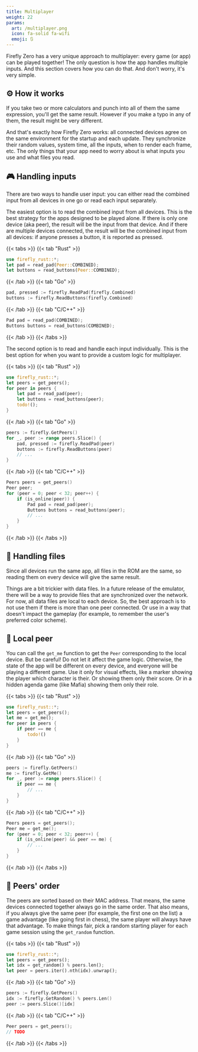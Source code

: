 ```yaml
---
title: Multiplayer
weight: 22
params:
  art: /multiplayer.png
  icon: fa-solid fa-wifi
  emoji: 🔃
---
```


Firefly Zero has a very unique approach to multiplayer: every game (or app) can be played together! The only question is how the app handles multiple inputs. And this section covers how you can do that. And don't worry, it's very simple.

## ⚙️ How it works

If you take two or more calculators and punch into all of them the same expression, you'll get the same result. However if you make a typo in any of them, the result might be very different.

And that's exactly how Firefly Zero works: all connected devices agree on the same environment for the startup and each update. They synchronize their random values, system time, all the inputs, when to render each frame, etc. The only things that your app need to worry about is what inputs you use and what files you read.

## 🎮 Handling inputs

There are two ways to handle user input: you can either read the combined input from all devices in one go or read each input separately.

The easiest option is to read the combined input from all devices. This is the best strategy for the apps designed to be played alone. If there is only one device (aka peer), the result will be the input from that device. And if there are multiple devices connected, the result will be the combined input from all devices: if anyone presses a button, it is reported as pressed.

{{< tabs >}}
{{< tab "Rust" >}}

```rust
use firefly_rust::*;
let pad = read_pad(Peer::COMBINED);
let buttons = read_buttons(Peer::COMBINED);
```

{{< /tab >}}
{{< tab "Go" >}}

```go
pad, pressed := firefly.ReadPad(firefly.Combined)
buttons := firefly.ReadButtons(firefly.Combined)
```

{{< /tab >}}
{{< tab "C/C++" >}}

```c
Pad pad = read_pad(COMBINED);
Buttons buttons = read_buttons(COMBINED);
```

{{< /tab >}}
{{< /tabs >}}

The second option is to read and handle each input individually. This is the best option for when you want to provide a custom logic for multiplayer.

{{< tabs >}}
{{< tab "Rust" >}}

```rust
use firefly_rust::*;
let peers = get_peers();
for peer in peers {
    let pad = read_pad(peer);
    let buttons = read_buttons(peer);
    todo!();
}
```

{{< /tab >}}
{{< tab "Go" >}}

```go
peers := firefly.GetPeers()
for _, peer := range peers.Slice() {
    pad, pressed := firefly.ReadPad(peer)
    buttons := firefly.ReadButtons(peer)
    // ...
}
```

{{< /tab >}}
{{< tab "C/C++" >}}

```c
Peers peers = get_peers()
Peer peer;
for (peer = 0; peer < 32; peer++) {
    if (is_online(peer)) {
        Pad pad = read_pad(peer);
        Buttons buttons = read_buttons(peer);
        // ...
    }
}
```

{{< /tab >}}
{{< /tabs >}}

## 💾 Handling files

Since all devices run the same app, all files in the ROM are the same, so reading them on every device will give the same result.

Things are a bit trickier with data files. In a future release of the emulator, there will be a way to provide files that are synchronized over the network. For now, all data files are local to each device. So, the best approach is to not use them if there is more than one peer connected. Or use in a way that doesn't impact the gameplay (for example, to remember the user's preferred color scheme).

## 🙋 Local peer

You can call the `get_me` function to get the `Peer` corresponding to the local device. But be careful! Do not let it affect the game logic. Otherwise, the state of the app will be different on every device, and everyone will be playing a different game. Use it only for visual effects, like a marker showing the player which character is their. Or showing them only their score. Or in a hidden agenda game (like Mafia) showing them only their role.

{{< tabs >}}
{{< tab "Rust" >}}

```rust
use firefly_rust::*;
let peers = get_peers();
let me = get_me();
for peer in peers {
    if peer == me {
        todo!()
    }
}
```

{{< /tab >}}
{{< tab "Go" >}}

```go
peers := firefly.GetPeers()
me := firefly.GetMe()
for _, peer := range peers.Slice() {
    if peer == me {
        // ...
    }
}
```

{{< /tab >}}
{{< tab "C/C++" >}}

```c
Peers peers = get_peers();
Peer me = get_me();
for (peer = 0; peer < 32; peer++) {
    if (is_online(peer) && peer == me) {
        // ...
    }
}
```

{{< /tab >}}
{{< /tabs >}}

## 🥇 Peers' order

The peers are sorted based on their MAC address. That means, the same devices connected together always go in the same order. That also means, if you always give the same peer (for example, the first one on the list) a game advantage (like going first in chess), the same player will always have that advantage. To make things fair, pick a random starting player for each game session using the `get_random` function.

{{< tabs >}}
{{< tab "Rust" >}}

```rust
use firefly_rust::*;
let peers = get_peers();
let idx = get_random() % peers.len();
let peer = peers.iter().nth(idx).unwrap();
```

{{< /tab >}}
{{< tab "Go" >}}

```go
peers := firefly.GetPeers()
idx := firefly.GetRandom() % peers.Len()
peer := peers.Slice()[idx]
```

{{< /tab >}}
{{< tab "C/C++" >}}

```c
Peer peers = get_peers();
// TODO
```

{{< /tab >}}
{{< /tabs >}}
